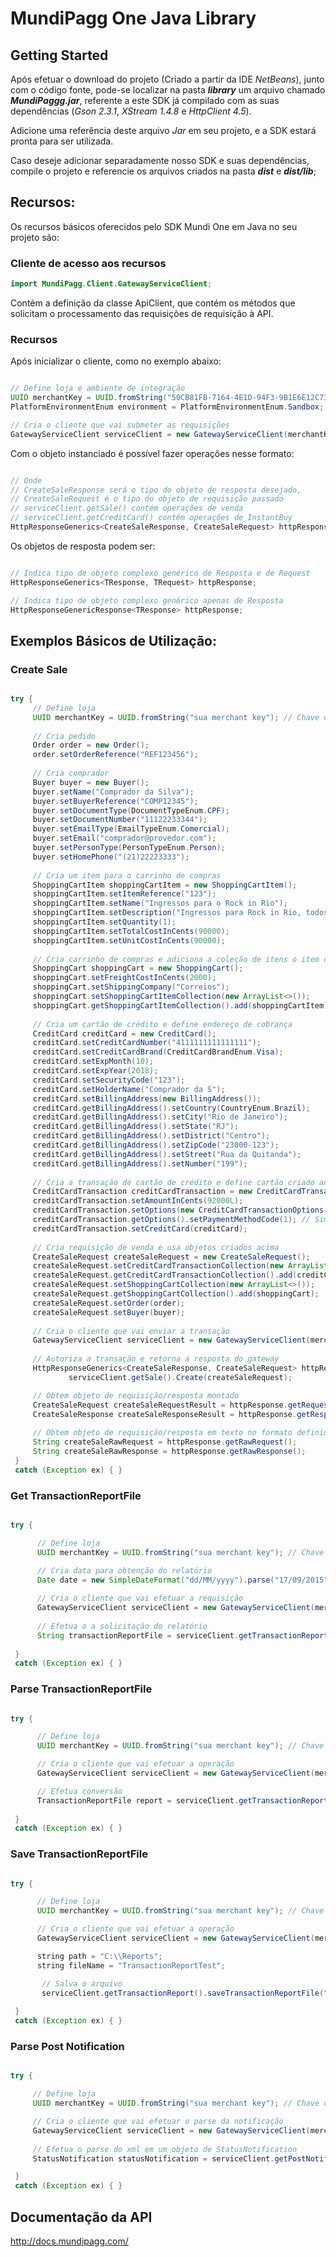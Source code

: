 # MundiPagg One Java Library

## Getting Started

Após efetuar o download do projeto (Criado a partir da IDE *NetBeans*), junto com o código fonte, pode-se localizar na pasta ***library*** um arquivo chamado ***MundiPaggg.jar***, referente a este SDK já compilado com as suas dependências (*Gson 2.3.1*, *XStream 1.4.8* e *HttpClient 4.5*). 

Adicione uma referência deste arquivo *Jar* em seu projeto, e a SDK estará pronta para ser utilizada.

Caso deseje adicionar separadamente nosso SDK e suas dependências, compile o projeto e referencie os arquivos criados na pasta ***dist*** e ***dist/lib***;
 
## Recursos:

Os recursos básicos oferecidos pelo SDK Mundi One em Java no seu projeto são:

### Cliente de acesso aos recursos

```java
import MundiPagg.Client.GatewayServiceClient;
```

Contém a definição da classe ApiClient, que contém os métodos que solicitam o processamento das requisições de requisição à API.

### Recursos

Após inicializar o cliente, como no exemplo abaixo:

```java

// Define loja e ambiente de integração
UUID merchantKey = UUID.fromString("50CB81FB-7164-4E1D-94F3-9B1E6E12C73D"); // Chave da Loja - MerchantKey
PlatformEnvironmentEnum environment = PlatformEnvironmentEnum.Sandbox; // Ambiente de Staging

// Cria o cliente que vai submeter as requisições
GatewayServiceClient serviceClient = new GatewayServiceClient(merchantKey, environment);

```

Com o objeto instanciado é possível fazer operações nesse formato:

```java

// Onde 
// CreateSaleResponse será o tipo do objeto de resposta desejado, 
// CreateSaleRequest é o tipo do objeto de requisição passado
// serviceClient.getSale() contém operações de venda
// serviceClient.getCreditCard() contém operações de InstantBuy
HttpResponseGenerics<CreateSaleResponse, CreateSaleRequest> httpResponse = serviceClient.getSale().Create(createSaleRequest);

```

Os objetos de resposta podem ser:

```java

// Indica tipo de objeto complexo genérico de Resposta e de Request
HttpResponseGenerics<TResponse, TRequest> httpResponse;

// Indica tipo de objeto complexo genérico apenas de Resposta
HttpResponseGenericResponse<TResponse> httpResponse;

```
## Exemplos Básicos de Utilização:

### Create Sale

```java

try {
     // Define loja
     UUID merchantKey = UUID.fromString("sua merchant key"); // Chave da Loja - MerchantKey
    
     // Cria pedido 
     Order order = new Order();
     order.setOrderReference("REF123456");
     
     // Cria comprador
     Buyer buyer = new Buyer();
     buyer.setName("Comprador da Silva");
     buyer.setBuyerReference("COMP12345");
     buyer.setDocumentType(DocumentTypeEnum.CPF);
     buyer.setDocumentNumber("11122233344");
     buyer.setEmailType(EmailTypeEnum.Comercial);
     buyer.setEmail("comprador@provedor.com");
     buyer.setPersonType(PersonTypeEnum.Person);
     buyer.setHomePhone("(21)22223333");
     
     // Cria um item para o carrinho de compras
     ShoppingCartItem shoppingCartItem = new ShoppingCartItem();
     shoppingCartItem.setItemReference("123");
     shoppingCartItem.setName("Ingressos para o Rock in Rio");
     shoppingCartItem.setDescription("Ingressos para Rock in Rio, todos os dias!");
     shoppingCartItem.setQuantity(1);
     shoppingCartItem.setTotalCostInCents(90000);
     shoppingCartItem.setUnitCostInCents(90000);
    
     // Cria carrinho de compras e adiciona a coleção de itens o item definido acima
     ShoppingCart shoppingCart = new ShoppingCart();       
     shoppingCart.setFreightCostInCents(2000);
     shoppingCart.setShippingCompany("Correios");
     shoppingCart.setShoppingCartItemCollection(new ArrayList<>());
     shoppingCart.getShoppingCartItemCollection().add(shoppingCartItem);
     
     // Cria um cartão de crédito e define endereço de cobrança
     CreditCard creditCard = new CreditCard();
     creditCard.setCreditCardNumber("4111111111111111");
     creditCard.setCreditCardBrand(CreditCardBrandEnum.Visa);
     creditCard.setExpMonth(10);
     creditCard.setExpYear(2018);
     creditCard.setSecurityCode("123");
     creditCard.setHolderName("Comprador da S");
     creditCard.setBillingAddress(new BillingAddress());
     creditCard.getBillingAddress().setCountry(CountryEnum.Brazil);
     creditCard.getBillingAddress().setCity("Rio de Janeiro");
     creditCard.getBillingAddress().setState("RJ");
     creditCard.getBillingAddress().setDistrict("Centro");
     creditCard.getBillingAddress().setZipCode("23000-123");
     creditCard.getBillingAddress().setStreet("Rua da Quitanda");
     creditCard.getBillingAddress().setNumber("199");
     
     // Cria a transação de cartão de crédito e define cartão criado anteriormente
     CreditCardTransaction creditCardTransaction = new CreditCardTransaction();
     creditCardTransaction.setAmountInCents(92000L);
     creditCardTransaction.setOptions(new CreditCardTransactionOptions());
     creditCardTransaction.getOptions().setPaymentMethodCode(1); // Simulator       
     creditCardTransaction.setCreditCard(creditCard);
    
     // Cria requisição de venda e usa objetos criados acima
     CreateSaleRequest createSaleRequest = new CreateSaleRequest();
     createSaleRequest.setCreditCardTransactionCollection(new ArrayList<>());
     createSaleRequest.getCreditCardTransactionCollection().add(creditCardTransaction);
     createSaleRequest.setShoppingCartCollection(new ArrayList<>());
     createSaleRequest.getShoppingCartCollection().add(shoppingCart);
     createSaleRequest.setOrder(order);
     createSaleRequest.setBuyer(buyer);
 
     // Cria o cliente que vai enviar a transação
     GatewayServiceClient serviceClient = new GatewayServiceClient(merchantKey);
     
     // Autoriza a transação e retorna a resposta do gateway
     HttpResponseGenerics<CreateSaleResponse, CreateSaleRequest> httpResponse = 
             serviceClient.getSale().Create(createSaleRequest);

     // Obtem objeto de requisição/resposta montado
     CreateSaleRequest createSaleRequestResult = httpResponse.getRequest();
     CreateSaleResponse createSaleResponseResult = httpResponse.getResponse();
     
     // Obtem objeto de requisição/resposta em texto no formato definido no cliente
     String createSaleRawRequest = httpResponse.getRawRequest();
     String createSaleRawResponse = httpResponse.getRawResponse();
 }
 catch (Exception ex) { }
```

### Get TransactionReportFile

```java

try {

      // Define loja 
      UUID merchantKey = UUID.fromString("sua merchant key"); // Chave da Loja - MerchantKey

      // Cria data para obtenção do relatório 
      Date date = new SimpleDateFormat("dd/MM/yyyy").parse("17/09/2015");          
  
      // Cria o cliente que vai efetuar a requisição
      GatewayServiceClient serviceClient = new GatewayServiceClient(merchantKey);
      
      // Efetua o a solicitação do relatório
      String transactionReportFile = serviceClient.getTransactionReport().getTransactionReportFile(date);
      
 }
 catch (Exception ex) { }
```

### Parse TransactionReportFile

```java

try {

      // Define loja 
      UUID merchantKey = UUID.fromString("sua merchant key"); // Chave da Loja - MerchantKey

      // Cria o cliente que vai efetuar a operação
      GatewayServiceClient serviceClient = new GatewayServiceClient(merchantKey);

      // Efetua conversão
      TransactionReportFile report = serviceClient.getTransactionReport().parserTransactionReportFile("Dados obtidos pelo Get ReportTransactionFile");
      
 }
 catch (Exception ex) { }
```

### Save TransactionReportFile

```java

try {

      // Define loja 
      UUID merchantKey = UUID.fromString("sua merchant key"); // Chave da Loja - MerchantKey

      // Cria o cliente que vai efetuar a operação
      GatewayServiceClient serviceClient = new GatewayServiceClient(merchantKey);

      string path = "C:\\Reports";
      string fileName = "TransactionReportTest";

       // Salva o arquivo 
       serviceClient.getTransactionReport().saveTransactionReportFile("Dados obtidos pelo Get ReportTransactionFile", path, fileName);
      
 }
 catch (Exception ex) { }
```

### Parse Post Notification

```java

try {

     // Define loja
     UUID merchantKey = UUID.fromString("sua merchant key"); // Chave da Loja - MerchantKey

     // Cria o cliente que vai efetuar o parse da notificação
     GatewayServiceClient serviceClient = new GatewayServiceClient(merchantKey);
     
     // Efetua o parse do xml em um objeto de StatusNotification
     StatusNotification statusNotification = serviceClient.getPostNotification().parseFromXML("XML recebido do PostNotification");

 }
 catch (Exception ex) { }
```

## Documentação da API

  http://docs.mundipagg.com/
